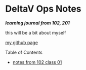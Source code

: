 # DeltaV Ops Notes
***learning journal from 102, 201***

this will be a bit about myself

[my github page](https://github.com/dextar9000)

Table of Contents
- [notes from 102 class 01](/102class01.md)
